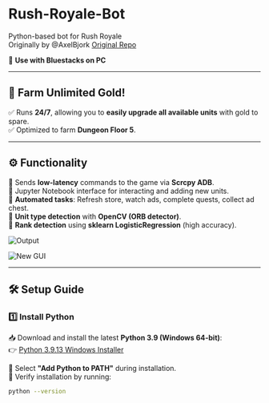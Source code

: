# Rush-Royale-Bot
Python-based bot for Rush Royale  
Originally by @AxelBjork 
[Original Repo](https://github.com/AxelBjork/Rush-Royale-Bot)

🔹 **Use with Bluestacks on PC**  

---

## 🚀 Farm Unlimited Gold!
✅ Runs **24/7**, allowing you to **easily upgrade all available units** with gold to spare.  
✅ Optimized to farm **Dungeon Floor 5**.  

---

## ⚙️ Functionality  
🔹 Sends **low-latency** commands to the game via **Scrcpy ADB**.  
🔹 Jupyter Notebook interface for interacting and adding new units.  
🔹 **Automated tasks**: Refresh store, watch ads, complete quests, collect ad chest.  
🔹 **Unit type detection** with **OpenCV (ORB detector)**.  
🔹 **Rank detection** using **sklearn LogisticRegression** (high accuracy).  

![Output](https://user-images.githubusercontent.com/71280183/171181226-d680e7ca-729f-4c3d-8fc6-573736371dfb.png)  

![New GUI](https://user-images.githubusercontent.com/71280183/183141310-841b100a-2ddb-4f59-a6d9-4c7789ba72db.png)  

---

## 🛠 Setup Guide  

### 1️⃣ Install Python  
📥 Download and install the latest **Python 3.9 (Windows 64-bit)**:  
👉 [Python 3.9.13 Windows Installer](https://www.python.org/ftp/python/3.9.13/python-3.9.13-amd64.exe)  

🔹 Select **"Add Python to PATH"** during installation.  
🔹 Verify installation by running:  

```sh
python --version
```
